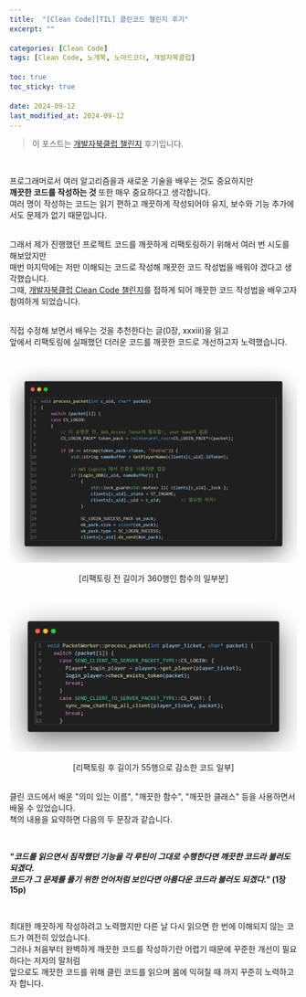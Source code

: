 ```yaml
---
title:  "[Clean Code][TIL] 클린코드 챌린지 후기"
excerpt: ""

categories: [Clean Code]
tags: [Clean Code, 노개북, 노마드코더, 개발자북클럽]

toc: true
toc_sticky: true

date: 2024-09-12
last_modified_at: 2024-09-12
---
```


> 이 포스트는 [개발자북클럽 챌린지](https://nomadcoders.co/c/clean-code/lobby) 후기입니다.  

<br/>

프로그래머로서 여러 알고리즘을과 새로운 기술을 배우는 것도 중요하지만  
**깨끗한 코드를 작성하는 것** 또한 매우 중요하다고 생각합니다.  
여러 명이 작성하는 코드는 읽기 편하고 깨끗하게 작성되어야 유지, 보수와 기능 추가에서도 문제가 없기 때문입니다.  
<br/>

그래서 제가 진행했던 프로젝트 코드를 깨끗하게 리팩토링하기 위해서 여러 번 시도를 해보았지만  
매번 마지막에는 저만 이해되는 코드로 작성해 깨끗한 코드 작성법을 배워야 겠다고 생각했습니다.  
그때, [개발자북클럽 Clean Code 챌린지](https://nomadcoders.co/c/clean-code/lobby)를 접하게 되어 깨끗한 코드 작성법을 배우고자 참여하게 되었습니다.  
<br/>

직접 수정해 보면서 배우는 것을 추천한다는 글(0장, xxxiii)을 읽고  
앞에서 리팩토링에 실패했던 더러운 코드를 깨끗한 코드로 개선하고자 노력했습니다.  
<br/>

![개선전코드](/assets/img/CleanCode/개선전코드.png)  
<center>[리팩토링 전 길이가 360행인 함수의 일부분]</center>

<br/>

![개선후코드](/assets/img/CleanCode/개선후코드.png)  
<center>[리팩토링 후 길이가 55행으로 감소한 코드 일부]</center>

<br/>

클린 코드에서 배운 "의미 있는 이름", "깨끗한 함수", "깨끗한 클래스" 등을 사용하면서 배울 수 있었습니다.  
책의 내용을 요약하면 다음의 두 문장과 같습니다.  

<br/>

**_"코드를 읽으면서 짐작했던 기능을 각 루틴이 그대로 수행한다면 깨끗한 코드라 불러도 되겠다._**  
**_코드가 그 문제를 풀기 위한 언어처럼 보인다면 아름다운 코드라 불러도 되겠다."_ (1장 15p)**  

<br/>

최대한 깨끗하게 작성하려고 노력했지만 다른 날 다시 읽으면 한 번에 이해되지 않는 코드가 여전히 있었습니다.  
그러나 처음부터 완벽하게 깨끗한 코드를 작성하기란 어렵기 때문에 꾸준한 개선이 필요하다는 저자의 말처럼  
앞으로도 깨끗한 코드를 위해 클린 코드를 읽으며 몸에 익혀질 때 까지 꾸준히 노력하고자 합니다.
<br/>
